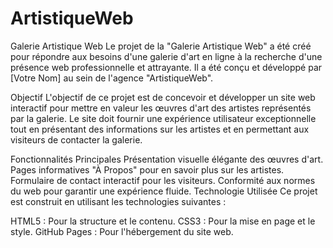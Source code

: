 ﻿# ArtistiqueWeb

Galerie Artistique Web
Le projet de la "Galerie Artistique Web" a été créé pour répondre aux besoins d'une galerie d'art en ligne à la recherche d'une présence web professionnelle et attrayante. Il a été conçu et développé par [Votre Nom] au sein de l'agence "ArtistiqueWeb".

Objectif
L'objectif de ce projet est de concevoir et développer un site web interactif pour mettre en valeur les œuvres d'art des artistes représentés par la galerie. Le site doit fournir une expérience utilisateur exceptionnelle tout en présentant des informations sur les artistes et en permettant aux visiteurs de contacter la galerie.

Fonctionnalités Principales
Présentation visuelle élégante des œuvres d'art.
Pages informatives "À Propos" pour en savoir plus sur les artistes.
Formulaire de contact interactif pour les visiteurs.
Conformité aux normes du web pour garantir une expérience fluide.
Technologie Utilisée
Ce projet est construit en utilisant les technologies suivantes :

HTML5 : Pour la structure et le contenu.
CSS3 : Pour la mise en page et le style.
GitHub Pages : Pour l'hébergement du site web.
